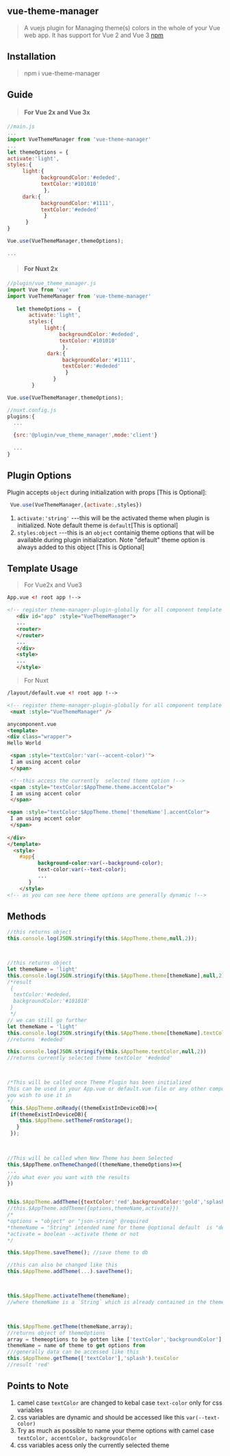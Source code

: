 ## vue-theme-manager

> A vuejs plugin for Managing theme(s) colors in the whole of your Vue
> web app. It has support for Vue 2 and Vue 3
[npm](https://www.npmjs.com/package/vue-theme-manager)

## Installation

    

> npm i vue-theme-manager

## Guide

> #### For Vue 2x and Vue 3x

   ```javascript
   //main.js
   ...
   import VueThemeManager from 'vue-theme-manager'
   ...
   let themeOptions = {
   activate:'light',
   styles:{
        light:{
              backgroundColor:'#ededed',
              textColor:'#101010'
               },
        dark:{
              backgroundColor:'#1111',
              textColor:'#ededed'
               }
         }
}

Vue.use(VueThemeManager,themeOptions);

...
```

> #### For Nuxt 2x 

```javascript    
//plugin/vue_theme_manager.js
import Vue from 'vue'
import VueThemeManager from 'vue-theme-manager'
     
   let themeOptions =  { 
       activate:'light', 
       styles:{ 
            light:{ 
                 backgroundColor:'#ededed', 
                 textColor:'#101010'  
                  }, 
             dark:{ 
                  backgroundColor:'#1111', 
                  textColor:'#ededed' 
                   }  
               }  
        } 

Vue.use(VueThemeManager,themeOptions);
```

```javascript
//nuxt.config.js
plugins:{
  ...

  {src:'@plugin/vue_theme_manager',mode:'client'}
  
  ...
}
```

> 

## Plugin Options
Plugin accepts `object` during initialization with props [This is Optional]:

   ```javascript
    Vue.use(VueThemeManager,{activate:,styles})
```

 1. `activate:'string'`  ---this will be the activated theme when plugin is initialized. Note default theme is `default`[This is optional]
 2. `styles:object` ---this is an `object` containig theme options that will be available during plugin initialization. Note "default" theme option is always added to this object [This is Optional]

## Template Usage


> For Vue2x and Vue3

 ```HTML
 App.vue <! root app !-->
 
 <!-- register theme-manager-plugin-globally for all component template  !-->
    <div id="app" :style="VueThemeManager">
    ...
    <router>
    </router>
    ...
    </div>
    <style>
    ...
    </style>
```

> For Nuxt

 ```HTML
 /layout/default.vue <! root app !-->
 
 <!-- register theme-manager-plugin-globally for all component template  !-->
  <nuxt :style="VueThemeManager" />
```

```HTML
anycomponent.vue 
<template>
<div class="wrapper">
Hello World

 <span :style="textColor:'var(--accent-color)'">
 I am using accent color
 </span>

 <!--this access the currently  selected theme option !-->
 <span :style="textColor:$AppTheme.theme.accentColor">
 I am using accent color
 </span>

<span :style="textColor:$AppTheme.theme['themeName'].accentColor">
 I am using accent color
 </span>
 
</div>
</template>
  <style>
    #app{
          background-color:var(--background-color);
          text-color:var(--text-color);
          ...
       }
    </style>
<!-- as you can see here theme options are generally dynamic !-->
```

## Methods

 
   ```javascript
   //this returns object
   this.console.log(JSON.stringify(this.$AppTheme.theme,null,2));
   
   
   
//this returns object
  let themeName = 'light' 
  this.console.log(JSON.stringify(this.$AppTheme.theme[themeName],null,2))
   /*result 
    {
     textColor:'#ededed,
     backgroundColor:'#101010'
    }
    */
// we can still go further
let themeName = 'light' 
  this.console.log(JSON.stringify(this.$AppTheme.theme[themeName].textColor,null,2))
  //returns '#ededed' 

this.console.log(JSON.stringify(this.$AppTheme.textColor,null,2))
  //returns currently selected theme textColor '#ededed' 



   /*This will be called once Theme Plugin has been initialized
 This can be used in your App.vue or default.vue file or any other component
 you wish to use it in
*/
    this.$AppTheme.onReady((themeExistInDeviceDB)=>{
    if(themeExistInDeviceDB){
       this.$AppTheme.setThemeFromStorage();
      }
    });
    


//This will be called when New Theme has been Selected
this,$AppTheme.onThemeChanged((themeName,themeOptions)=>{
...
//do what ever you want with the results
})


this.$AppTheme.addTheme({textColor:'red',backgroundColor:'gold','splash',true});
//this.$AppTheme.addTheme({options,themeName,activate}})
/*
*options = "object" or "json-string" @required
*themeName = "String" intended name for theme @optional default  is "default"
*activate = boolean --activate theme or not
*/

this.$AppTheme.saveTheme(); //save theme to db 

//this can also be changed like this
this.$AppTheme.addTheme(...).saveTheme();



this.$AppTheme.activateTheme(themeName);
//where themeName is a `String` which is already contained in the themeOptions



this.$AppTheme.getTheme(themeName,array);
//returns object of themeOptions
array = themeoptions to be gotten like ['textColor','backgroundColor']
themeName = name of theme to get options from
///generally data can be accessed like this
this.$AppTheme.getTheme(['textColor'],'splash').texColor 
//result 'red'
```

## Points to Note

 1. camel case `textColor` are changed to kebal case `text-color` only for css variables
 2. css variables are dynamic and should be accessed like this `var(--text-color)`
 3. Try as much as possible to name your theme options with camel case `textColor, accentColor, backgroundColor`
 4. css variables acess only the currently selected theme 